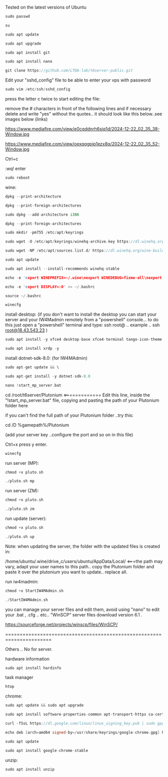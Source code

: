 Tested on the latest versions of Ubuntu

```c++
sudo passwd
```

```c++
su
```




```c++
sudo apt update
```

```c++
sudo apt upgrade
```

```c++
sudo apt install git
```

```c++
sudo apt install nano
```

```c++
git clone https://github.com/LTDA-lab/t6server-public.git
```


Edit your "sshd_config" file to be able to enter your vps with password

```c++
sudo vim /etc/ssh/sshd_config
```

press the letter c twice to start editing the file:


remove the # characters in front of the following lines and if necessary delete and write "yes" without the quotes.. it should look like this below..see images below (links)

https://www.mediafire.com/view/e0cqddnrh6siq1d/2024-12-22_02_35_38-Window.jpg

https://www.mediafire.com/view/oexqqgpjp1ezx8q/2024-12-22_02_35_52-Window.jpg


Ctrl+c

:wq! enter

```c++
sudo reboot
```



wine:

```c++
dpkg --print-architecture
```
```c++
dpkg --print-foreign-architectures
```
```c++
sudo dpkg --add-architecture i386
```
```c++
dpkg --print-foreign-architectures
```
```c++
sudo mkdir -pm755 /etc/apt/keyrings
```
```c++
sudo wget -O /etc/apt/keyrings/winehq-archive.key https://dl.winehq.org/wine-builds/winehq.key
```
```c++
sudo wget -NP /etc/apt/sources.list.d/ https://dl.winehq.org/wine-builds/debian/dists/bookworm/winehq-bookworm.sources
```
```c++
sudo apt update
```
```c++
sudo apt install --install-recommends winehq-stable
```
```c++
echo -e 'export WINEPREFIX=~/.wine\nexport WINEDEBUG=fixme-all\nexport WINEARCH=win64' >> ~/.bashrc
```
```c++
echo -e 'export DISPLAY=:0' >> ~/.bashrc
```
```c++
source ~/.bashrc
```
```c++
winecfg
```



install desktop: (if you don't want to install the desktop you can start your server and your IW4Madmin remotely from a "powershell" console... to do this just open a "powershell" terminal and type: ssh root@<vps ip> .. example .. ssh root@18.43.543.23 )

```c++
sudo apt install -y xfce4 desktop-base xfce4-terminal tango-icon-theme
```
```c++
sudo apt install xrdp -y
```



install dotnet-sdk-8.0: (for IW4MAdmin)


```c++
sudo apt-get update && \
```
```c++
sudo apt-get install -y dotnet-sdk-8.0
```

```c++
nano !start_mp_server.bat
```


cd /root/t6server/Plutonium     <============= Edit this line, inside the "!start_mp_server.bat" file, copying and pasting the path of your Plutonium folder here 

if you can't find the full path of your Plutonium folder ..try this:

cd /D %gamepath%/Plutonium


(add your server key ..configure the port and so on in this file)

Ctrl+x press y enter.


```c++
winecfg
```

run server (MP):
```c++
chmod +x pluto.sh
```
```c++
./pluto.sh mp
```


run server (ZM):
```c++
chmod +x pluto.sh
```
```c++
./pluto.sh zm
```


run update (server):
```c++
chmod +x pluto.sh
```
```c++
./pluto.sh up
```

Note: when updating the server, the folder with the updated files is created in:

/home/ubuntu/.wine/drive_c/users/ubuntu/AppData/Local/  <===the path may vary, adapt your user names to this path.. copy the Plutonium folder and paste it over the plutonium you want to update.. replace all.



run iw4madmin:
```c++
chmod +x StartIW4MAdmin.sh
```
```c++
./StartIW4MAdmin.sh
```

you can manage your server files and edit them, avoid using "nano" to edit your .bat , .cfg .. etc.. "WinSCP" server files download version 6.1  .

https://sourceforge.net/projects/winscp/files/WinSCP/


======================================================================


Others .. No for server.

hardware information
```c++
sudo apt install hardinfo
```

task manager
```c++
htop
```



chrome:
```c++
sudo apt update && sudo apt upgrade
```
```c++
sudo apt install software-properties-common apt-transport-https ca-certificates curl -y
```
```c++
curl -fSsL https://dl.google.com/linux/linux_signing_key.pub | sudo gpg --dearmor | sudo tee /usr/share/keyrings/google-chrome.gpg >> /dev/null
```
```c++
echo deb [arch=amd64 signed-by=/usr/share/keyrings/google-chrome.gpg] http://dl.google.com/linux/chrome/deb/ stable main | sudo tee /etc/apt/sources.list.d/google-chrome.list
```
```c++
sudo apt update
```
```c++
sudo apt install google-chrome-stable
```



unzip:

```c++
sudo apt install unzip
```
